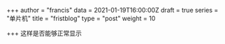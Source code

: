 +++
author = "francis"
data = 2021-01-19T16:00:00Z
draft = true
series = "单片机"
title = "fristblog"
type = "post"
weight = 10

+++
这样是否能够正常显示